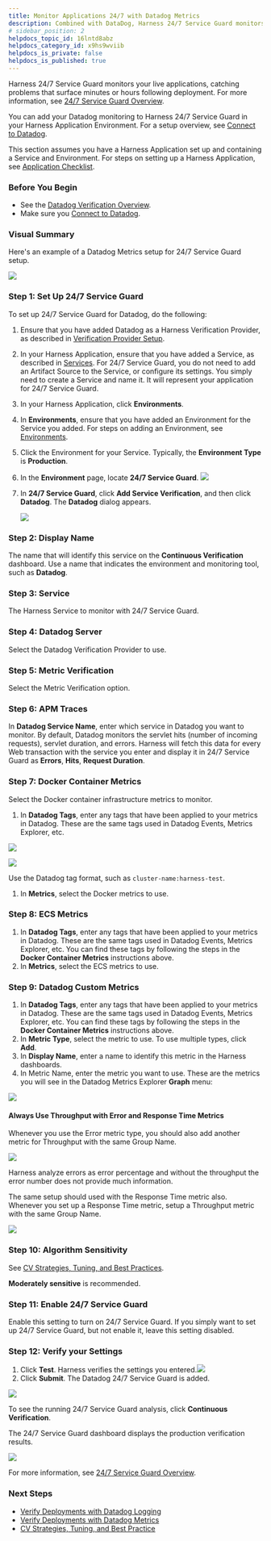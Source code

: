 ```yaml
---
title: Monitor Applications 24/7 with Datadog Metrics
description: Combined with DataDog, Harness 24/7 Service Guard monitors your live applications, catching problems that surface minutes or hours following deployment.
# sidebar_position: 2
helpdocs_topic_id: 16lntd8abz
helpdocs_category_id: x9hs9wviib
helpdocs_is_private: false
helpdocs_is_published: true
---
```


Harness 24/7 Service Guard monitors your live applications, catching problems that surface minutes or hours following deployment. For more information, see [24/7 Service Guard Overview](../continuous-verification-overview/concepts-cv/24-7-service-guard-overview.md).

You can add your Datadog monitoring to Harness 24/7 Service Guard in your Harness Application Environment. For a setup overview, see [Connect to Datadog](1-datadog-connection-setup.md).

This section assumes you have a Harness Application set up and containing a Service and Environment. For steps on setting up a Harness Application, see [Application Checklist](https://docs.harness.io/article/bucothemly-application-configuration).

### Before You Begin

* See the [Datadog Verification Overview](../continuous-verification-overview/concepts-cv/datadog-verification-overview.md).
* Make sure you [Connect to Datadog](1-datadog-connection-setup.md).

### Visual Summary

Here's an example of a Datadog Metrics setup for 24/7 Service Guard setup.

![](./static/monitor-applications-24-7-with-datadog-metrics-30.png)

### Step 1: Set Up 24/7 Service Guard

To set up 24/7 Service Guard for Datadog, do the following:

1. Ensure that you have added Datadog as a Harness Verification Provider, as described in [Verification Provider Setup](1-datadog-connection-setup.md#datadog-verification-provider-setup).
2. In your Harness Application, ensure that you have added a Service, as described in [Services](https://docs.harness.io/article/eb3kfl8uls-service-configuration). For 24/7 Service Guard, you do not need to add an Artifact Source to the Service, or configure its settings. You simply need to create a Service and name it. It will represent your application for 24/7 Service Guard.
3. In your Harness Application, click **Environments**.
4. In **Environments**, ensure that you have added an Environment for the Service you added. For steps on adding an Environment, see [Environments](https://docs.harness.io/article/n39w05njjv-environment-configuration).
5. Click the Environment for your Service. Typically, the **Environment Type** is **Production**.
6. In the **Environment** page, locate **24/7 Service Guard**.
  ![](./static/monitor-applications-24-7-with-datadog-metrics-31.png)
  
7. In **24/7 Service Guard**, click **Add Service Verification**, and then click **Datadog**. The **Datadog** dialog appears.

   ![](./static/monitor-applications-24-7-with-datadog-metrics-32.png)

### Step 2: Display Name

The name that will identify this service on the **Continuous Verification** dashboard. Use a name that indicates the environment and monitoring tool, such as **Datadog**.

### Step 3: Service

The Harness Service to monitor with 24/7 Service Guard.

### Step 4: Datadog Server

Select the Datadog Verification Provider to use.

### Step 5: Metric Verification

Select the Metric Verification option.

### Step 6: APM Traces

In **Datadog Service Name**, enter which service in Datadog you want to monitor. By default, Datadog monitors the servlet hits (number of incoming requests), servlet duration, and errors. Harness will fetch this data for every Web transaction with the service you enter and display it in 24/7 Service Guard as **Errors**, **Hits**, **Request Duration**.

### Step 7: Docker Container Metrics

Select the Docker container infrastructure metrics to monitor.

1. In **Datadog Tags**, enter any tags that have been applied to your metrics in Datadog. These are the same tags used in Datadog Events, Metrics Explorer, etc.

[![](./static/monitor-applications-24-7-with-datadog-metrics-33.png)](./static/monitor-applications-24-7-with-datadog-metrics-33.png)

[![](./static/monitor-applications-24-7-with-datadog-metrics-35.png)](./static/monitor-applications-24-7-with-datadog-metrics-35.png)

Use the Datadog tag format, such as `cluster-name:harness-test`.

1. In **Metrics**, select the Docker metrics to use.

### Step 8: ECS Metrics

1. In **Datadog Tags**, enter any tags that have been applied to your metrics in Datadog. These are the same tags used in Datadog Events, Metrics Explorer, etc. You can find these tags by following the steps in the **Docker Container Metrics** instructions above.
2. In **Metrics**, select the ECS metrics to use.

### Step 9: Datadog Custom Metrics

1. In **Datadog Tags**, enter any tags that have been applied to your metrics in Datadog. These are the same tags used in Datadog Events, Metrics Explorer, etc. You can find these tags by following the steps in the **Docker Container Metrics** instructions above.
2. In **Metric Type**, select the metric to use. To use multiple types, click **Add**.
3. In **Display Name**, enter a name to identify this metric in the Harness dashboards.
4. In Metric Name, enter the metric you want to use. These are the metrics you will see in the Datadog Metrics Explorer **Graph** menu:

[![](./static/monitor-applications-24-7-with-datadog-metrics-37.png)](./static/monitor-applications-24-7-with-datadog-metrics-37.png)

#### Always Use Throughput with Error and Response Time Metrics

Whenever you use the Error metric type, you should also add another metric for Throughput with the same Group Name.

![](./static/monitor-applications-24-7-with-datadog-metrics-39.png)

Harness analyze errors as error percentage and without the throughput the error number does not provide much information.

The same setup should used with the Response Time metric also. Whenever you set up a Response Time metric, setup a Throughput metric with the same Group Name.

![](./static/monitor-applications-24-7-with-datadog-metrics-40.png)

### 

### Step 10: Algorithm Sensitivity

See [CV Strategies, Tuning, and Best Practices](../continuous-verification-overview/concepts-cv/cv-strategies-and-best-practices.md#algorithm-sensitivity-and-failure-criteria).

**Moderately sensitive** is recommended.

### Step 11: Enable 24/7 Service Guard

Enable this setting to turn on 24/7 Service Guard. If you simply want to set up 24/7 Service Guard, but not enable it, leave this setting disabled.

### Step 12: Verify your Settings

1. Click **Test**. Harness verifies the settings you entered.![](./static/monitor-applications-24-7-with-datadog-metrics-41.png)
2. Click **Submit**. The Datadog 24/7 Service Guard is added.

![](./static/monitor-applications-24-7-with-datadog-metrics-42.png)

To see the running 24/7 Service Guard analysis, click **Continuous Verification**.

The 24/7 Service Guard dashboard displays the production verification results.

![](./static/monitor-applications-24-7-with-datadog-metrics-43.png)

 For more information, see [24/7 Service Guard Overview](../continuous-verification-overview/concepts-cv/24-7-service-guard-overview.md).

### Next Steps

* [Verify Deployments with Datadog Logging](3-verify-deployments-with-datadog.md)
* [Verify Deployments with Datadog Metrics](verify-deployments-with-datadog-metrics.md)
* [CV Strategies, Tuning, and Best Practice](../continuous-verification-overview/concepts-cv/cv-strategies-and-best-practices.md#algorithm-sensitivity-and-failure-criteria)

